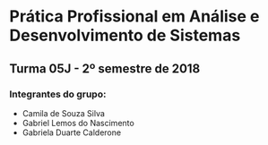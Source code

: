 # Prática Profissional em Análise e Desenvolvimento de Sistemas
## Turma 05J - 2º semestre de 2018

### Integrantes do grupo:

* Camila de Souza Silva
* Gabriel Lemos do Nascimento
* Gabriela Duarte Calderone
